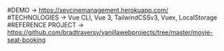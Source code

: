 #DEMO -> https://xevcinemanagement.herokuapp.com/  
#TECHNOLOGIES -> Vue CLI, Vue 3, TailwindCSSv3, Vuex, LocalStorage  
#REFERENCE PROJECT -> https://github.com/bradtraversy/vanillawebprojects/tree/master/movie-seat-booking

